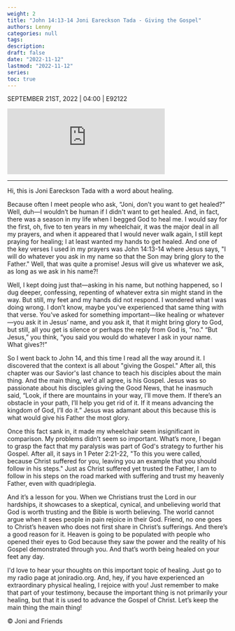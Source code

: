 ```yaml
---
weight: 2
title: "John 14:13-14 Joni Eareckson Tada - Giving the Gospel"
authors: Lenny
categories: null
tags: 
description: 
draft: false
date: "2022-11-12"
lastmod: "2022-11-12"
series:
toc: true
---
```


SEPTEMBER 21ST, 2022 | 04:00 | E92122

<iframe width="360px" frameborder="no" scrolling="no" seamless src="https://player.simplecast.com/f26e81f3-b6c4-4345-8017-8bead2ca2dca?dark=false"></iframe>

<!--more-->
---
Hi, this is Joni Eareckson Tada with a word about healing.

Because often I meet people who ask, “Joni, don’t you want to get healed?” Well, duh—I wouldn’t be human if I didn't want to get healed. And, in fact, there was a season in my life when I begged God to heal me. I would say for the first, oh, five to ten years in my wheelchair, it was the major deal in all my prayers, and when it appeared that I would never walk again, I still kept praying for healing; I at least wanted my hands to get healed. And one of the key verses I used in my prayers was John 14:13-14 where Jesus says, "I will do whatever you ask in my name so that the Son may bring glory to the Father." Well, that was quite a promise! Jesus will give us whatever we ask, as long as we ask in his name?!

Well, I kept doing just that—asking in his name, but nothing happened, so I dug deeper, confessing, repenting of whatever extra sin might stand in the way. But still, my feet and my hands did not respond. I wondered what I was doing wrong. I don’t know, maybe you've experienced that same thing with that verse. You've asked for something important—like healing or whatever—you ask it in Jesus’ name, and you ask it, that it might bring glory to God, but still, all you get is silence or perhaps the reply from God is, "no." “But Jesus,” you think, “you said you would do whatever I ask in your name. What gives?!”

So I went back to John 14, and this time I read all the way around it. I discovered that the context is all about "giving the Gospel." After all, this chapter was our Savior's last chance to teach his disciples about the main thing. And the main thing, we'd all agree, is his Gospel. Jesus was so passionate about his disciples giving the Good News, that he inasmuch said, “Look, if there are mountains in your way, I’ll move them. If there’s an obstacle in your path, I’ll help you get rid of it. If it means advancing the kingdom of God, I’ll do it.” Jesus was adamant about this because this is what would give his Father the most glory.

Once this fact sank in, it made my wheelchair seem insignificant in comparison. My problems didn’t seem so important. What’s more, I began to grasp the fact that my paralysis was part of God's strategy to further his Gospel. After all, it says in 1 Peter 2:21-22, "To this you were called, because Christ suffered for you, leaving you an example that you should follow in his steps." Just as Christ suffered yet trusted the Father, I am to follow in his steps on the road marked with suffering and trust my heavenly Father, even with quadriplegia.

And it’s a lesson for you. When we Christians trust the Lord in our hardships, it showcases to a skeptical, cynical, and unbelieving world that God is worth trusting and the Bible is worth believing. The world cannot argue when it sees people in pain rejoice in their God. Friend, no one goes to Christ’s heaven who does not first share in Christ’s sufferings. And there’s a good reason for it. Heaven is going to be populated with people who opened their eyes to God because they saw the power and the reality of his Gospel demonstrated through you. And that’s worth being healed on your feet any day.

I'd love to hear your thoughts on this important topic of healing. Just go to my radio page at joniradio.org. And, hey, if you have experienced an extraordinary physical healing, I rejoice with you! Just remember to make that part of your testimony, because the important thing is not primarily your healing, but that it is used to advance the Gospel of Christ. Let’s keep the main thing the main thing!

© Joni and Friends